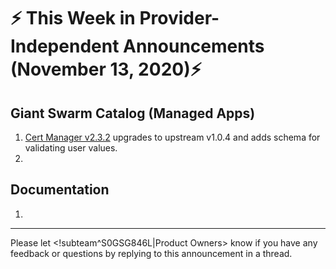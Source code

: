 # :zap: This Week in Provider-Independent Announcements (November 13, 2020):zap:

## Giant Swarm Catalog (Managed Apps)

1. [Cert Manager v2.3.2](https://github.com/giantswarm/cert-manager-app/blob/master/CHANGELOG.md#232---2020-11-09) upgrades to upstream v1.0.4 and adds schema for validating user values.
2. 

## Documentation

1.

---
Please let <!subteam^S0GSG846L|Product Owners> know if you have any feedback or questions by replying to this announcement in a thread.
